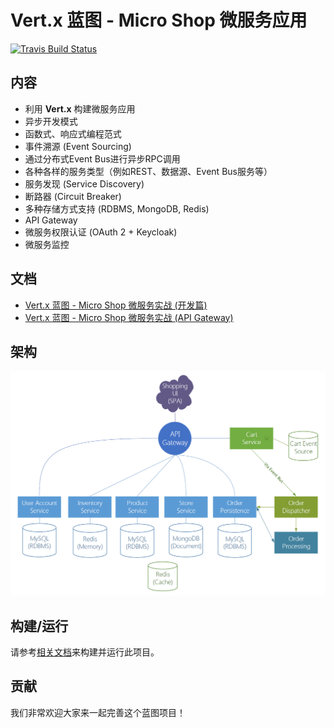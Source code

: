 # Vert.x 蓝图 - Micro Shop 微服务应用

[![Travis Build Status](https://travis-ci.org/sczyh30/vertx-blueprint-microservice.svg?branch=master)](https://travis-ci.org/sczyh30/vertx-blueprint-microservice)

## 内容

- 利用 **Vert.x** 构建微服务应用
- 异步开发模式
- 函数式、响应式编程范式
- 事件溯源 (Event Sourcing)
- 通过分布式Event Bus进行异步RPC调用
- 各种各样的服务类型（例如REST、数据源、Event Bus服务等）
- 服务发现 (Service Discovery)
- 断路器 (Circuit Breaker)
- 多种存储方式支持 (RDBMS, MongoDB, Redis)
- API Gateway
- 微服务权限认证 (OAuth 2 + Keycloak)
- 微服务监控

## 文档

- [Vert.x 蓝图 - Micro Shop 微服务实战 (开发篇)](http://sczyh30.github.io/vertx-blueprint-microservice/cn/index.html)
- [Vert.x 蓝图 - Micro Shop 微服务实战 (API Gateway)](http://sczyh30.github.io/vertx-blueprint-microservice/cn/api-gateway.html)

## 架构

![Microservice Architecture](docs/images/entire-architecture.png)

## 构建/运行

请参考[相关文档](http://www.sczyh30.com/vertx-blueprint-microservice/cn/index.html#展示时间-)来构建并运行此项目。

## 贡献

我们非常欢迎大家来一起完善这个蓝图项目！
